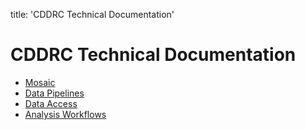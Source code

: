 title: 'CDDRC Technical Documentation'

# CDDRC Technical Documentation

* [Mosaic](mosaic)
* [Data Pipelines](data_pipelines)
* [Data Access](data_access)
* [Analysis Workflows](analysis_workflow)


